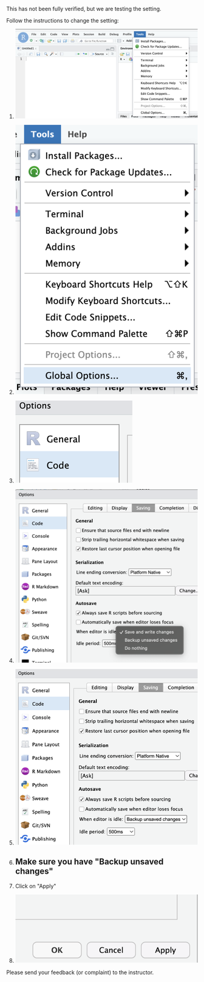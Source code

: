 This has not been fully verified, but we are testing the setting.

Follow the instructions to change the setting:

1. ![tools](./1-tools.png)

1. ![global_options](./2-tools_global_options.png)

1. ![code](./3_code.png)

1. ![saving_tab](./4_saving_tab.png)

1. ![backup_upsaved_chage](./5_backup_upsaved_chage.png)

1. ## Make sure you have "Backup unsaved changes"

1. Click on "Apply"

1. ![apply](./6_apply.png)

Please send your feedback (or complaint) to the instructor.